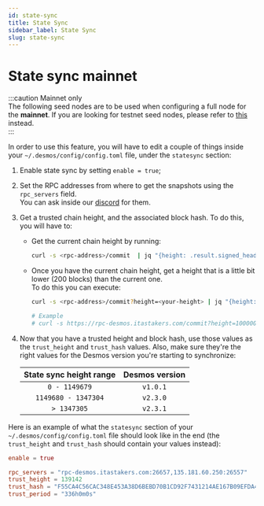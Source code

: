 ```yaml
---
id: state-sync
title: State Sync
sidebar_label: State Sync
slug: state-sync
---
```


# State sync mainnet
:::caution Mainnet only   
The following seed nodes are to be used when configuring a full node for the **mainnet**. If you are looking for testnet seed nodes, please refer to [this](docs/05-testnet/03-join-public/04-state-sync.md) instead.  
:::

In order to use this feature, you will have to edit a couple of things inside your `~/.desmos/config/config.toml` file,
under the `statesync` section:

1. Enable state sync by setting `enable = true`;

2. Set the RPC addresses from where to get the snapshots using the `rpc_servers` field.  
   You can ask inside our [discord](https://discord.desmos.network/) for them.

3. Get a trusted chain height, and the associated block hash. To do this, you will have to:
    - Get the current chain height by running:
        ```bash
        curl -s <rpc-address>/commit  | jq "{height: .result.signed_header.header.height}"
        ```
    - Once you have the current chain height, get a height that is a little bit lower (200 blocks) than the current one.  
      To do this you can execute:
        ```bash
        curl -s <rpc-address>/commit?height=<your-height> | jq "{height: .result.signed_header.header.height, hash: .result.signed_header.commit.block_id.hash}"
  
        # Example
        # curl -s https://rpc-desmos.itastakers.com/commit?height=100000 | jq "{height: .result.signed_header.header.height, hash: .result.signed_header.commit.block_id.hash}"
        ```
4. Now that you have a trusted height and block hash, use those values as the `trust_height` and `trust_hash` values. Also,
   make sure they're the right values for the Desmos version you're starting to synchronize:

      | **State sync height range** | **Desmos version** |
      | :-------------------------: | :----------------: |
      |           `0 - 1149679`     |      `v1.0.1`      |
      |     `1149680 - 1347304`     |      `v2.3.0`      |
      |     `> 1347305`             |      `v2.3.1`      |

Here is an example of what the `statesync` section of your `~/.desmos/config/config.toml` file should look like in the end (the `trust_height` and `trust_hash` should contain your values instead):

```toml
enable = true

rpc_servers = "rpc-desmos.itastakers.com:26657,135.181.60.250:26557"
trust_height = 139142
trust_hash = "F55CA4C56CAC348E453A38D6BEBD70B1CD92F7431214AE167B09EFDA478186BE"
trust_period = "336h0m0s"
```
